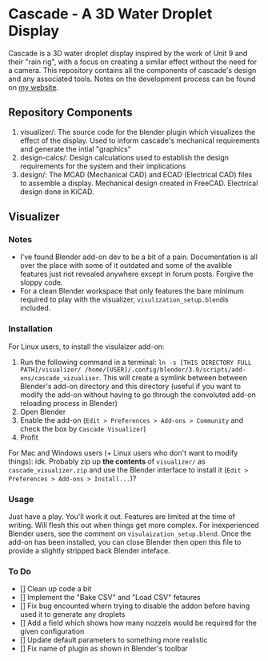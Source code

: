 # Cascade - A 3D Water Droplet Display
Cascade is a 3D water droplet display inspired by the work of Unit 9 and their "rain rig", with a focus on creating a similar effect without the need for a camera. This repository contains all the components of cascade's design and any associated tools. Notes on the development process can be found on [my website](www.tobythomson.co.uk).

## Repository Components
1. visualizer/: The source code for the blender plugin which visualizes the effect of the display. Used to inform cascade's mechanical requirements and generate the intial "graphics"
2. design-calcs/: Design calculations used to establish the design requirements for the system and their implications
3. design/: The MCAD (Mechanical CAD) and ECAD (Electrical CAD) files to assemble a display. Mechanical design created in FreeCAD. Electrical design done in KiCAD.

## Visualizer
### Notes
* I've found Blender add-on dev to be a bit of a pain. Documentation is all over the place with some of it outdated and some of the avalible features just not revealed anywhere except in forum posts. Forgive the sloppy code.
* For a clean Blender workspace that only features the bare minimum required to play with the visualizer, `visulization_setup.blend`is included.

### Installation
For Linux users, to install the visulaizer add-on:
1. Run the following command in a terminal:
`ln -s [THIS DIRECTORY FULL PATH]/visualizer/ /home/[USER]/.config/blender/3.0/scripts/add-ons/cascade_vizualiser`. This will create a symlink between between Blender's add-on directory and this directory (useful if you want to modify the add-on without having to go through the convoluted add-on reloading process in Blender)
2. Open Blender
3. Enable the add-on (`Edit > Preferences > Add-ons > Community` and check the box by `Cascade Visualizer`)
4. Profit

For Mac and Windows users (+ Linux users who don't want to modify things): idk. Probably zip up **the contents** of `visualizer/` as `cascade_visualizer.zip` and use the Blender interface to install it (`Edit > Preferences > Add-ons > Install...`)?

### Usage
Just have a play. You'll work it out. Features are limited at the time of writing. Will flesh this out when things get more complex. For inexperienced Blender users, see the comment on `visulaization_setup.blend`. Once the add-on has been installed, you can close Blender then open this file to provide a slightly stripped back Blender inteface.

### To Do
* [] Clean up code a bit
* [] Implement the "Bake CSV" and "Load CSV" fetaures
* [] Fix bug encounted whern trying to disable the addon before having used it to generate any droplets
* [] Add a field which shows how many nozzels would be required for the given configuration
* [] Update default parameters to something more realistic
* [] Fix name of plugin as shown in Blender's toolbar